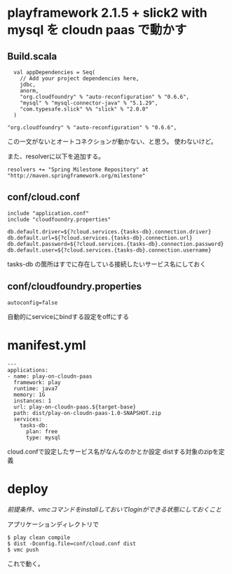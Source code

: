 # playframework 2.1.5 + slick2 with mysql を cloudn paas で動かす

## Build.scala

```
  val appDependencies = Seq(
    // Add your project dependencies here,
    jdbc,
    anorm,
    "org.cloudfoundry" % "auto-reconfiguration" % "0.6.6",
    "mysql" % "mysql-connector-java" % "5.1.29",
    "com.typesafe.slick" %% "slick" % "2.0.0"
  )
```

```
"org.cloudfoundry" % "auto-reconfiguration" % "0.6.6",
```

この一文がないとオートコネクションが動かない、と思う。
使わないけど。

また、resolverに以下を追加する。

```
resolvers += "Spring Milestone Repository" at "http://maven.springframework.org/milestone"
```


## conf/cloud.conf

````
include "application.conf"
include "cloudfoundry.properties"

db.default.driver=${?cloud.services.{tasks-db}.connection.driver}
db.default.url=${?cloud.services.{tasks-db}.connection.url}
db.default.password=${?cloud.services.{tasks-db}.connection.password}
db.default.user=${?cloud.services.{tasks-db}.connection.username}
````

tasks-db の箇所はすでに存在している接続したいサービス名にしておく

## conf/cloudfoundry.properties

```
autoconfig=false
```

自動的にserviceにbindする設定をoffにする


# manifest.yml

```
---
applications:
- name: play-on-cloudn-paas
  framework: play
  runtime: java7
  memory: 1G
  instances: 1
  url: play-on-cloudn-paas.${target-base}
  path: dist/play-on-cloudn-paas-1.0-SNAPSHOT.zip
  services:
    tasks-db:
      plan: free
      type: mysql
```

cloud.confで設定したサービス名がなんなのかとか設定
distする対象のzipを定義

# deploy

*前提条件、vmcコマンドをinstallしておいてloginができる状態にしておくこと*

アプリケーションディレクトリで

````
$ play clean compile
$ dist -Dconfig.file=conf/cloud.conf dist
$ vmc push
````

これで動く。

